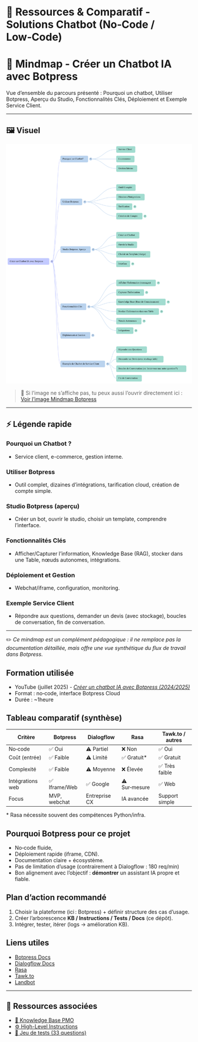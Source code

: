 # 📑 Ressources & Comparatif - Solutions Chatbot (No‑Code / Low‑Code)

# 🌸 Mindmap - Créer un Chatbot IA avec Botpress

Vue d’ensemble du parcours présenté : Pourquoi un chatbot, Utiliser Botpress, Aperçu du Studio, Fonctionnalités Clés, Déploiement et Exemple Service Client.

---

## 🖼️ Visuel

![Mindmap Botpress](./assets/Mindmap_Botpress.png)

> 🔗 Si l’image ne s’affiche pas, tu peux aussi l’ouvrir directement ici :  
> [Voir l’image Mindmap Botpress](https://github.com/Eddyazebaze/pmo-chatbot/blob/main/docs/assets/Mindmap_Botpress.png)

---

## ⚡ Légende rapide

### **Pourquoi un Chatbot ?**
- Service client, e-commerce, gestion interne.

### **Utiliser Botpress**
- Outil complet, dizaines d’intégrations, tarification cloud, création de compte simple.

### **Studio Botpress (aperçu)**
- Créer un bot, ouvrir le studio, choisir un template, comprendre l’interface.

### **Fonctionnalités Clés**
- Afficher/Capturer l’information, Knowledge Base (RAG), stocker dans une Table, nœuds autonomes, intégrations.

### **Déploiement et Gestion**
- Webchat/iframe, configuration, monitoring.

### **Exemple Service Client**
- Répondre aux questions, demander un devis (avec stockage), boucles de conversation, fin de conversation.

---

✏️ *Ce mindmap est un complément pédagogique : il ne remplace pas la documentation détaillée, mais offre une vue synthétique du flux de travail dans Botpress.*


## Formation utilisée
- YouTube (juillet 2025) - *[Créer un chatbot IA avec Botpress (2024/2025)](https://www.youtube.com/watch?v=nDdDs-z5HxU)*  
- Format : no‑code, interface Botpress Cloud
- Durée : ~1heure

## Tableau comparatif (synthèse)
| Critère            | Botpress        | Dialogflow     | Rasa          | Tawk.to / autres |
|--------------------|-----------------|----------------|---------------|------------------|
| No‑code            | ✅ Oui          | ⚠️ Partiel     | ❌ Non        | ✅ Oui           |
| Coût (entrée)      | ✅ Faible       | ⚠️ Limité      | ✅ Gratuit*   | ✅ Gratuit       |
| Complexité         | ✅ Faible       | ⚠️ Moyenne     | ❌ Élevée     | ✅ Très faible   |
| Intégrations web   | ✅ Iframe/Web   | ✅ Google      | ⚠️ Sur‑mesure | ✅ Web           |
| Focus              | MVP, webchat    | Entreprise CX  | IA avancée    | Support simple   |

\* Rasa nécessite souvent des compétences Python/infra.

## Pourquoi Botpress pour ce projet
- No‑code fluide, 
- Déploiement rapide (iframe, CDN).  
- Documentation claire + écosystème.
- Pas de limitation d’usage (contrairement à Dialogflow : 180 req/min)
- Bon alignement avec l’objectif : **démontrer** un assistant IA propre et fiable.

## Plan d’action recommandé
1. Choisir la plateforme (ici : Botpress) + définir structure des cas d’usage.  
2. Créer l’arborescence **KB / Instructions / Tests / Docs** (ce dépôt).  
3. Intégrer, tester, itérer (logs → amélioration KB).

## Liens utiles
- [Botpress Docs](https://botpress.com/docs/)
- [Dialogflow Docs](https://cloud.google.com/dialogflow/docs)
- [Rasa](https://rasa.com/)
- [Tawk.to](https://www.tawk.to/)
- [Landbot](https://landbot.io/)

---

## 📎 Ressources associées
- [📘 Knowledge Base PMO](../kb/KB_PMO_Chatbot.md)  
- [⚙️ High-Level Instructions](../kb/HighLevel_Instructions_PMO.md)  
- [🧪 Jeu de tests (33 questions)](../tests/QA_Test_Set.md)  
